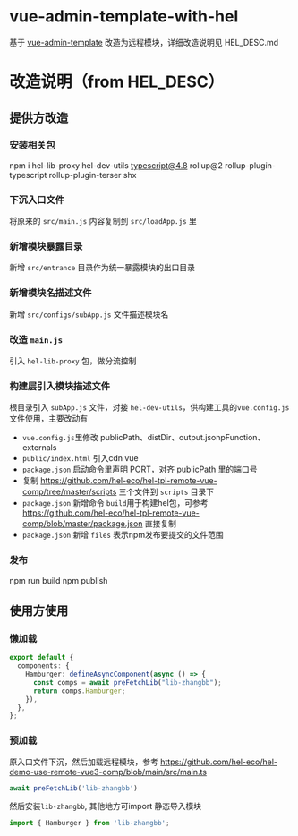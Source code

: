# vue-admin-template-with-hel

基于 [vue-admin-template](https://github.com/PanJiaChen/vue-admin-template) 改造为远程模块，详细改造说明见 HEL_DESC.md

# 改造说明（from HEL_DESC）

## 提供方改造

### 安装相关包
npm i hel-lib-proxy hel-dev-utils typescript@4.8 rollup@2 rollup-plugin-typescript rollup-plugin-terser shx

### 下沉入口文件
将原来的 `src/main.js` 内容复制到 `src/loadApp.js` 里

### 新增模块暴露目录
新增 `src/entrance` 目录作为统一暴露模块的出口目录

### 新增模块名描述文件
新增 `src/configs/subApp.js` 文件描述模块名

### 改造 `main.js`
引入 `hel-lib-proxy` 包，做分流控制

### 构建层引入模块描述文件
根目录引入 `subApp.js` 文件，对接 `hel-dev-utils`，供构建工具的`vue.config.js`文件使用，主要改动有
- `vue.config.js`里修改 publicPath、distDir、output.jsonpFunction、externals
- `public/index.html` 引入cdn vue
- `package.json` 启动命令里声明 PORT，对齐 publicPath 里的端口号
- 复制 https://github.com/hel-eco/hel-tpl-remote-vue-comp/tree/master/scripts 三个文件到 `scripts` 目录下
- `package.json` 新增命令 `build`用于构建hel包，可参考 https://github.com/hel-eco/hel-tpl-remote-vue-comp/blob/master/package.json 直接复制
- `package.json` 新增 `files` 表示npm发布要提交的文件范围

### 发布
npm run build
npm publish


## 使用方使用

### 懒加载
<Hamburger />

```ts
export default {
  components: {
    Hamburger: defineAsyncComponent(async () => {
      const comps = await preFetchLib("lib-zhangbb");
      return comps.Hamburger;
    }),
  },
};
```

### 预加载 
原入口文件下沉，然后加载远程模块，参考 https://github.com/hel-eco/hel-demo-use-remote-vue3-comp/blob/main/src/main.ts
```ts
await preFetchLib('lib-zhangbb')
```

然后安装`lib-zhangbb`, 其他地方可import 静态导入模块
```ts
import { Hamburger } from 'lib-zhangbb';
```
